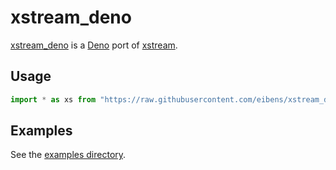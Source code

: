 # xstream_deno

[xstream_deno](#) is a [Deno](https://deno.land) port of
[xstream](https://github.com/staltz/xstream).

## Usage

```ts
import * as xs from "https://raw.githubusercontent.com/eibens/xstream_deno/master/mod.ts";
```

## Examples

See the [examples directory](examples).
